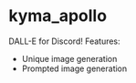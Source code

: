 # kyma_apollo
DALL-E for Discord!
Features:
  * Unique image generation
  * Prompted image generation
